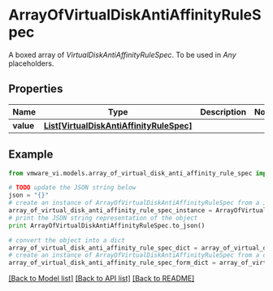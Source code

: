 # ArrayOfVirtualDiskAntiAffinityRuleSpec

A boxed array of *VirtualDiskAntiAffinityRuleSpec*. To be used in *Any* placeholders. 

## Properties
Name | Type | Description | Notes
------------ | ------------- | ------------- | -------------
**value** | [**List[VirtualDiskAntiAffinityRuleSpec]**](VirtualDiskAntiAffinityRuleSpec.md) |  | 

## Example

```python
from vmware_vi.models.array_of_virtual_disk_anti_affinity_rule_spec import ArrayOfVirtualDiskAntiAffinityRuleSpec

# TODO update the JSON string below
json = "{}"
# create an instance of ArrayOfVirtualDiskAntiAffinityRuleSpec from a JSON string
array_of_virtual_disk_anti_affinity_rule_spec_instance = ArrayOfVirtualDiskAntiAffinityRuleSpec.from_json(json)
# print the JSON string representation of the object
print ArrayOfVirtualDiskAntiAffinityRuleSpec.to_json()

# convert the object into a dict
array_of_virtual_disk_anti_affinity_rule_spec_dict = array_of_virtual_disk_anti_affinity_rule_spec_instance.to_dict()
# create an instance of ArrayOfVirtualDiskAntiAffinityRuleSpec from a dict
array_of_virtual_disk_anti_affinity_rule_spec_form_dict = array_of_virtual_disk_anti_affinity_rule_spec.from_dict(array_of_virtual_disk_anti_affinity_rule_spec_dict)
```
[[Back to Model list]](../README.md#documentation-for-models) [[Back to API list]](../README.md#documentation-for-api-endpoints) [[Back to README]](../README.md)


